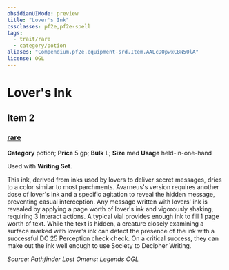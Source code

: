 ```yaml
---
obsidianUIMode: preview
title: "Lover's Ink"
cssclasses: pf2e,pf2e-spell
tags:
  - trait/rare
  - category/potion
aliases: "Compendium.pf2e.equipment-srd.Item.AALcDOpwxCBN50lA"
license: OGL
---
```

# Lover's Ink
## Item 2
### [rare](rare "Rare Rarity Trait")

**Category** potion; 
**Price** 5 gp; 
**Bulk** L; **Size** med
**Usage** held-in-one-hand

Used with **Writing Set**.

This ink, derived from inks used by lovers to deliver secret messages, dries to a color similar to most parchments. Avarneus's version requires another dose of lover's ink and a specific agitation to reveal the hidden message, preventing casual interception. Any message written with lovers' ink is revealed by applying a page worth of lover's ink and vigorously shaking, requiring 3 Interact actions. A typical vial provides enough ink to fill 1 page worth of text. While the text is hidden, a creature closely examining a surface marked with lover's ink can detect the presence of the ink with a successful DC 25 Perception check check. On a critical success, they can make out the ink well enough to use Society to Decipher Writing.

*Source: Pathfinder Lost Omens: Legends*
*OGL*